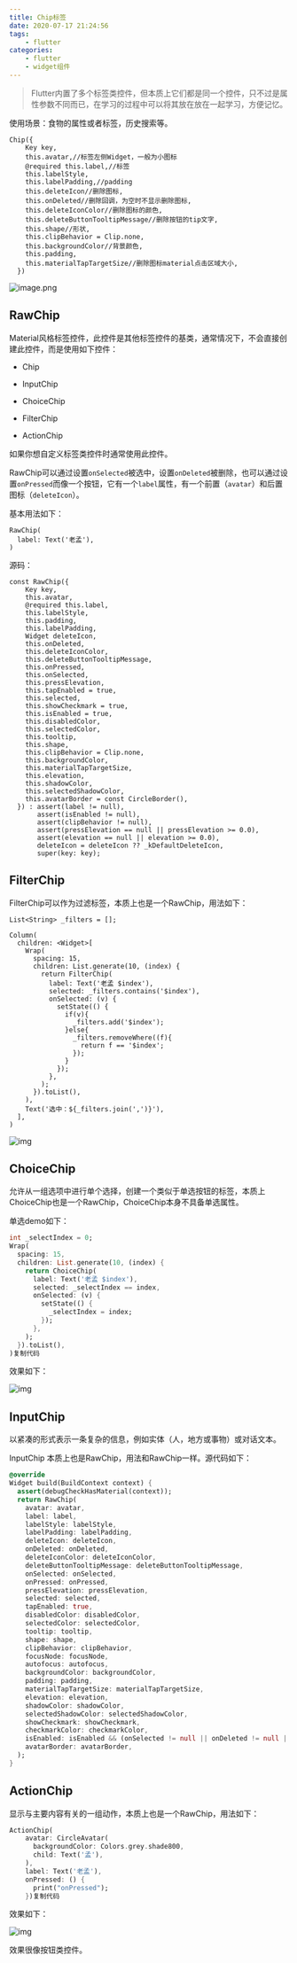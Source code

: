 ```yaml
---
title: Chip标签
date: 2020-07-17 21:24:56
tags:
	- flutter
categories: 
	- flutter
	- widget组件
---
```


> Flutter内置了多个标签类控件，但本质上它们都是同一个控件，只不过是属性参数不同而已，在学习的过程中可以将其放在放在一起学习，方便记忆。

使用场景：食物的属性或者标签，历史搜索等。

```
Chip({
    Key key,
    this.avatar,//标签左侧Widget，一般为小图标
    @required this.label,//标签
    this.labelStyle,
    this.labelPadding,//padding
    this.deleteIcon//删除图标,
    this.onDeleted//删除回调，为空时不显示删除图标,
    this.deleteIconColor//删除图标的颜色,
    this.deleteButtonTooltipMessage//删除按钮的tip文字,
    this.shape//形状,
    this.clipBehavior = Clip.none,
    this.backgroundColor//背景颜色,
    this.padding,
    this.materialTapTargetSize//删除图标material点击区域大小,
  })
```

![image.png](https://upload-images.jianshu.io/upload_images/4118241-688f0e81da2cb7ed.png?imageMogr2/auto-orient/strip%7CimageView2/2/w/1240)

## RawChip

Material风格标签控件，此控件是其他标签控件的基类，通常情况下，不会直接创建此控件，而是使用如下控件：

- Chip

- InputChip

- ChoiceChip

- FilterChip

- ActionChip

如果你想自定义标签类控件时通常使用此控件。

RawChip可以通过设置`onSelected`被选中，设置`onDeleted`被删除，也可以通过设置`onPressed`而像一个按钮，它有一个`label`属性，有一个前置（`avatar`）和后置图标（`deleteIcon`）。

基本用法如下：

```text
RawChip(
  label: Text('老孟'),
)
```

源码：

```
const RawChip({
    Key key,
    this.avatar,
    @required this.label,
    this.labelStyle,
    this.padding,
    this.labelPadding,
    Widget deleteIcon,
    this.onDeleted,
    this.deleteIconColor,
    this.deleteButtonTooltipMessage,
    this.onPressed,
    this.onSelected,
    this.pressElevation,
    this.tapEnabled = true,
    this.selected,
    this.showCheckmark = true,
    this.isEnabled = true,
    this.disabledColor,
    this.selectedColor,
    this.tooltip,
    this.shape,
    this.clipBehavior = Clip.none,
    this.backgroundColor,
    this.materialTapTargetSize,
    this.elevation,
    this.shadowColor,
    this.selectedShadowColor,
    this.avatarBorder = const CircleBorder(),
  }) : assert(label != null),
       assert(isEnabled != null),
       assert(clipBehavior != null),
       assert(pressElevation == null || pressElevation >= 0.0),
       assert(elevation == null || elevation >= 0.0),
       deleteIcon = deleteIcon ?? _kDefaultDeleteIcon,
       super(key: key);

```

## FilterChip

FilterChip可以作为过滤标签，本质上也是一个RawChip，用法如下：

```text
List<String> _filters = [];

Column(
  children: <Widget>[
    Wrap(
      spacing: 15,
      children: List.generate(10, (index) {
        return FilterChip(
          label: Text('老孟 $index'),
          selected: _filters.contains('$index'),
          onSelected: (v) {
            setState(() {
              if(v){
                _filters.add('$index');
              }else{
                _filters.removeWhere((f){
                  return f == '$index';
                });
              }
            });
          },
        );
      }).toList(),
    ),
    Text('选中：${_filters.join(',')}'),
  ],
)
```

![img](https://pic4.zhimg.com/v2-d162efa3acc2988e917d8c66847377bf_b.webp)

## ChoiceChip

允许从一组选项中进行单个选择，创建一个类似于单选按钮的标签，本质上ChoiceChip也是一个RawChip，ChoiceChip本身不具备单选属性。

单选demo如下：

```dart
int _selectIndex = 0;
Wrap(
  spacing: 15,
  children: List.generate(10, (index) {
    return ChoiceChip(
      label: Text('老孟 $index'),
      selected: _selectIndex == index,
      onSelected: (v) {
        setState(() {
          _selectIndex = index;
        });
      },
    );
  }).toList(),
)复制代码
```

效果如下：

![img](https://user-gold-cdn.xitu.io/2020/5/10/171fc2c459eefd0c?imageslim)

## InputChip

以紧凑的形式表示一条复杂的信息，例如实体（人，地方或事物）或对话文本。

InputChip 本质上也是RawChip，用法和RawChip一样。源代码如下：

```dart
@override
Widget build(BuildContext context) {
  assert(debugCheckHasMaterial(context));
  return RawChip(
    avatar: avatar,
    label: label,
    labelStyle: labelStyle,
    labelPadding: labelPadding,
    deleteIcon: deleteIcon,
    onDeleted: onDeleted,
    deleteIconColor: deleteIconColor,
    deleteButtonTooltipMessage: deleteButtonTooltipMessage,
    onSelected: onSelected,
    onPressed: onPressed,
    pressElevation: pressElevation,
    selected: selected,
    tapEnabled: true,
    disabledColor: disabledColor,
    selectedColor: selectedColor,
    tooltip: tooltip,
    shape: shape,
    clipBehavior: clipBehavior,
    focusNode: focusNode,
    autofocus: autofocus,
    backgroundColor: backgroundColor,
    padding: padding,
    materialTapTargetSize: materialTapTargetSize,
    elevation: elevation,
    shadowColor: shadowColor,
    selectedShadowColor: selectedShadowColor,
    showCheckmark: showCheckmark,
    checkmarkColor: checkmarkColor,
    isEnabled: isEnabled && (onSelected != null || onDeleted != null || onPressed != null),
    avatarBorder: avatarBorder,
  );
}
```

## ActionChip

显示与主要内容有关的一组动作，本质上也是一个RawChip，用法如下：

```dart
ActionChip(
    avatar: CircleAvatar(
      backgroundColor: Colors.grey.shade800,
      child: Text('孟'),
    ),
    label: Text('老孟'),
    onPressed: () {
      print("onPressed");
    })复制代码
```

效果如下：

![img](https://user-gold-cdn.xitu.io/2020/5/10/171fc2c4cf6d99c6?imageslim)

效果很像按钮类控件。

